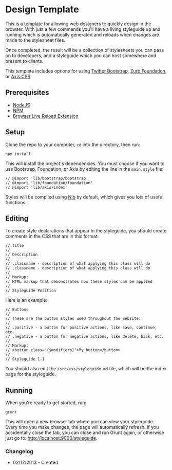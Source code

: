 # Design Template
This is a template for allowing web designers to quickly design in the browser. With just a few commands you'll have a living styleguide up and running which is automatically generated and reloads when changes are made to the stylesheet files.

Once completed, the result will be a collection of stylesheets you can pass on to developers, and a styleguide which you can host somewhere and present to clients.

This template includes options for using [Twitter Bootstrap](http://getbootstrap.com), [Zurb Foundation](http://foundation.zurb.com), or [Axis CSS](http://roots.cx/axis/).

## Prerequisites

* [NodeJS](nodejs.org)
* [NPM](npmjs.org)
* [Browser Live Reload Extension](http://feedback.livereload.com/knowledgebase/articles/86242-how-do-i-install-and-use-the-browser-extensions-)

## Setup

Clone the repo to your computer, `cd` into the directory, then run:
```
npm install
```

This will install the project's dependencies. You must choose if you want to use Bootstrap, Foundation, or Axis by editing the line in the `main.style` file:

```
// @import 'lib/bootstrap/bootstrap'
// @import 'lib/foundation/foundation'
// @import 'lib/axis/index'
```

Styles will be compiled using [Nib](http://visionmedia.github.io/nib/) by default, which gives you lots of useful functions.

## Editing

To create style declarations that appear in the styleguide, you should create comments in the CSS that are in this format:

```
// Title
//
// Description
//
// .classname - description of what applying this class will do
// .classname - description of what applying this class will do
//
// Markup:
// HTML markup that demonstrates how these styles can be applied
//
// Styleguide Position
```

Here is an example:

```
// Buttons
//
// These are the button styles used throughout the website:
//
// .positive - a button for positive actions, like save, continue, etc.
// .negative - a button for negative actions, like delete, back, etc.
//
// Markup:
// <button class="{$modifiers}">My button</button>
//
// Styleguide 1.1
```

You should also edit the ```/src/css/styleguide.md``` file, which will be the index page for the styleguide.

## Running

When you're ready to get started, run:
```
grunt
```

This will open a new browser tab where you can view your styleguide. Every time you make changes, the page will automatically refresh. If you accidentally close the tab, you can close and run Grunt again, or otherwise just go to: [http://localhost:9000/styleguide](http://localhost:9000/styleguide).

### Changelog

* 02/12/2013 - Created